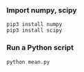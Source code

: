 ### Import numpy, scipy
    pip3 install numpy
    pip3 install scipy
    
### Run a Python script
    python mean.py
    
